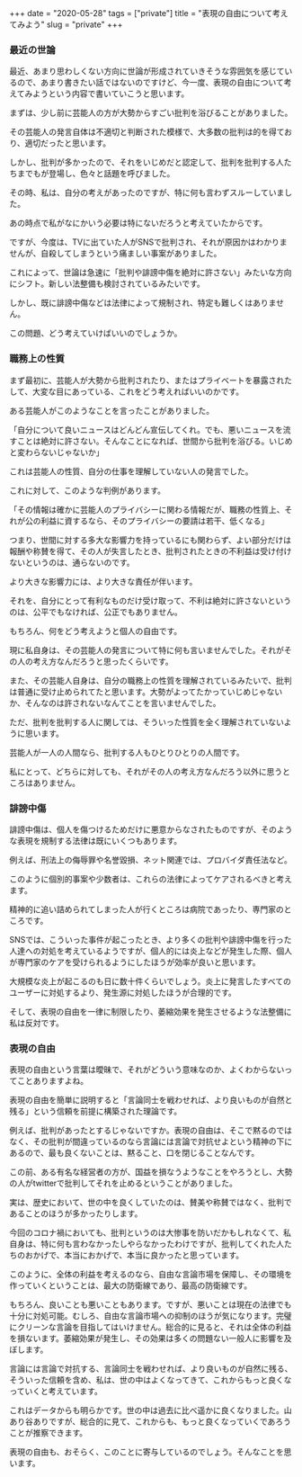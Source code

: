 +++
date = "2020-05-28"
tags = ["private"]
title = "表現の自由について考えてみよう"
slug = "private"
+++

### 最近の世論

最近、あまり思わしくない方向に世論が形成されていきそうな雰囲気を感じているので、あまり書きたい話ではないのですけど、今一度、表現の自由について考えてみようという内容で書いていこうと思います。

まずは、少し前に芸能人の方が大勢からすごい批判を浴びることがありました。

その芸能人の発言自体は不適切と判断された模様で、大多数の批判は的を得ており、適切だったと思います。

しかし、批判が多かったので、それをいじめだと認定して、批判を批判する人たちまでもが登場し、色々と話題を呼びました。

その時、私は、自分の考えがあったのですが、特に何も言わずスルーしていました。

あの時点で私がなにかいう必要は特にないだろうと考えていたからです。

ですが、今度は、TVに出ていた人がSNSで批判され、それが原因かはわかりませんが、自殺してしまうという痛ましい事案がありました。

これによって、世論は急速に「批判や誹謗中傷を絶対に許さない」みたいな方向にシフト。新しい法整備も検討されているみたいです。

しかし、既に誹謗中傷などは法律によって規制され、特定も難しくはありません。

この問題、どう考えていけばいいのでしょうか。

### 職務上の性質

まず最初に、芸能人が大勢から批判されたり、またはプライベートを暴露されたして、大変な目にあっている、これをどう考えればいいのかです。

ある芸能人がこのようなことを言ったことがありました。

「自分について良いニュースはどんどん宣伝してくれ。でも、悪いニュースを流すことは絶対に許さない。そんなことになれば、世間から批判を浴びる。いじめと変わらないじゃないか」

これは芸能人の性質、自分の仕事を理解していない人の発言でした。

これに対して、このような判例があります。

「その情報は確かに芸能人のプライバシーに関わる情報だが、職務の性質上、それが公の利益に資するなら、そのプライバシーの要請は若干、低くなる」

つまり、世間に対する多大な影響力を持っているにも関わらず、よい部分だけは報酬や称賛を得て、その人が失言したとき、批判されたときの不利益は受け付けないというのは、通らないのです。

より大きな影響力には、より大きな責任が伴います。

それを、自分にとって有利なものだけ受け取って、不利は絶対に許さないというのは、公平でもなければ、公正でもありません。

もちろん、何をどう考えようと個人の自由です。

現に私自身は、その芸能人の発言について特に何も言いませんでした。それがその人の考え方なんだろうと思ったくらいです。

また、その芸能人自身は、自分の職務上の性質を理解されているみたいで、批判は普通に受け止められてたと思います。大勢がよってたかっていじめじゃないか、そんなのは許されないなんてことを言いませんでした。

ただ、批判を批判する人に関しては、そういった性質を全く理解されていないように思います。

芸能人が一人の人間なら、批判する人もひとりひとりの人間です。

私にとって、どちらに対しても、それがその人の考え方なんだろう以外に思うところはありません。

### 誹謗中傷

誹謗中傷は、個人を傷つけるためだけに悪意からなされたものですが、そのような表現を規制する法律は既にいくつもあります。

例えば、刑法上の侮辱罪や名誉毀損、ネット関連では、プロバイダ責任法など。

このように個別的事案や少数者は、これらの法律によってケアされるべきと考えます。

精神的に追い詰められてしまった人が行くところは病院であったり、専門家のところです。

SNSでは、こういった事件が起こったとき、より多くの批判や誹謗中傷を行った人達への対処を考えているようですが、個人的には炎上などが発生した際、個人が専門家のケアを受けられるようにしたほうが効率が良いと思います。

大規模な炎上が起こるのも日に数十件くらいでしょう。炎上に発言したすべてのユーザーに対処するより、発生源に対処したほうが合理的です。

そして、表現の自由を一律に制限したり、萎縮効果を発生させるような法整備に私は反対です。

### 表現の自由

表現の自由という言葉は曖昧で、それがどういう意味なのか、よくわからないってことありますよね。

表現の自由を簡単に説明すると「言論同士を戦わせれば、より良いものが自然と残る」という信頼を前提に構築された理論です。

例えば、批判があったとするじゃないですか。表現の自由は、そこで黙るのではなく、その批判が間違っているのなら言論には言論で対抗せよという精神の下にあるので、最も良くないことは、黙ること、口を閉じることなんです。

この前、ある有名な経営者の方が、国益を損なうようなことをやろうとし、大勢の人がtwitterで批判してそれを止めるということがありました。

実は、歴史において、世の中を良くしていたのは、賛美や称賛ではなく、批判であることのほうが多かったりします。

今回のコロナ禍においても、批判というのは大惨事を防いだかもしれなくて、私自身は、特に何も言わなかったしやらなかったわけですが、批判してくれた人たちのおかげで、本当におかげで、本当に良かったと思っています。

このように、全体の利益を考えるのなら、自由な言論市場を保障し、その環境を作っていくということは、最大の防衛線であり、最高の防衛線です。

もちろん、良いことも悪いこともあります。ですが、悪いことは現在の法律でも十分に対処可能。むしろ、自由な言論市場への抑制のほうが気になります。完璧にクリーンな言論を目指してはいけません。総合的に見ると、それは全体の利益を損ないます。萎縮効果が発生し、その効果は多くの問題ない一般人に影響を及ぼします。

言論には言論で対抗する、言論同士を戦わせれば、より良いものが自然に残る、そういった信頼を含め、私は、世の中はよくなってきて、これからもっと良くなっていくと考えています。

これはデータからも明らかです。世の中は過去に比べ遥かに良くなりました。山あり谷ありですが、総合的に見て、これからも、もっと良くなっていくであろうことが推察できます。

表現の自由も、おそらく、このことに寄与しているのでしょう。そんなことを思います。

